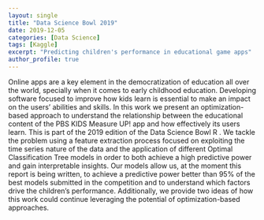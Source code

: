 ```yaml
---
layout: single
title: "Data Science Bowl 2019"
date: 2019-12-05
categories: [Data Science]
tags: [Kaggle]
excerpt: "Predicting children's performance in educational game apps"
author_profile: true
---
```


Online apps are a key element in the democratization of education all over the world, specially
when it comes to early childhood education. Developing software focused to improve how kids
learn is essential to make an impact on the users’ abilities and skills. In this work we present an
optimization-based approach to understand the relationship between the educational content of the
PBS KIDS Measure UP! app and how effectively its users learn. This is part of the 2019 edition
of the Data Science Bowl
R . We tackle the problem using a feature extraction process focused on
exploiting the time series nature of the data and the application of different Optimal Classification
Tree models in order to both achieve a high predictive power and gain interpretable insights. Our
models allow us, at the moment this report is being written, to achieve a predictive power better
than 95% of the best models submitted in the competition and to understand which factors drive
the children’s performance. Additionally, we provide two ideas of how this work could continue
leveraging the potential of optimization-based approaches.